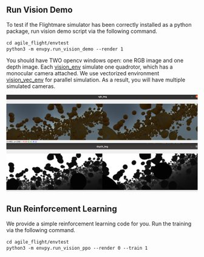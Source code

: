## Run Vision Demo

To test if the Flightmare simulator has been correctly installed as a python package, run vision demo script via the following command. 

```
cd agile_flight/envtest
python3 -m envpy.run_vision_demo --render 1
```

You should have TWO opencv windows open: one RGB image and one depth image. 
Each [vision_env](/flightmare/flightlib/include/flightlib/envs/vision_env/vision_env.hpp) simulate one quadrotor, which has a monocular camera attached. We use vectorized environment [vision_vec_env](/flightmare/flightlib/include/flightlib/envs/vision_env/vision_env.hpp) for parallel simulation. As a result, you will have multiple simulated cameras. 

![vision_demo](/docs/imgs/vision_demo.png)

## Run Reinforcement Learning  

We provide a simple reinforcement learning code for you. Run the training via the following command. 

```
cd agile_flight/envtest
python3 -m envpy.run_vision_ppo --render 0 --train 1
```